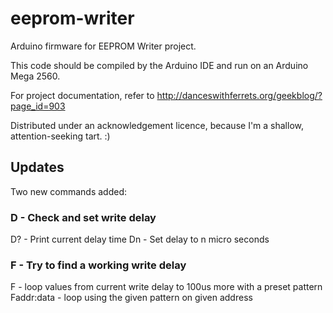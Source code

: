 # eeprom-writer
Arduino firmware for EEPROM Writer project.

This code should be compiled by the Arduino IDE and run on an Arduino Mega 2560.

For project documentation, refer to http://danceswithferrets.org/geekblog/?page_id=903

Distributed under an acknowledgement licence, because I'm a shallow, attention-seeking tart. :)


## Updates
Two new commands added:

### D - Check and set write delay

D? - Print current delay time
Dn - Set delay to n micro seconds

### F - Try to find a working write delay

F - loop values from current write delay to 100us more with a preset pattern
Faddr:data - loop using the given pattern on given address
